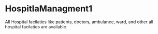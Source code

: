 # HospitlaManagment1
All Hospital facilaties like patients, doctors, ambulance, ward, and other all hospital facilaties are available.
